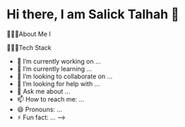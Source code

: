 # Hi there, I am Salick Talhah 👋

🙋🏽‍♂️About Me
I 


👨🏽‍💻Tech Stack

- 🔭 I’m currently working on ...
- 🌱 I’m currently learning ...
- 👯 I’m looking to collaborate on ...
- 🤔 I’m looking for help with ...
- 💬 Ask me about ...
- 📫 How to reach me: ...
- 😄 Pronouns: ...
- ⚡ Fun fact: ...
-->

<!--
**Talha991s/Talha991s** is a ✨ _special_ ✨ repository because its `README.md` (this file) appears on your GitHub profile.

## About me
I am currently a Game programming student.
Here are some ideas to get you started:

- 🔭 I’m currently working on ...
- 🌱 I’m currently learning ...
- 👯 I’m looking to collaborate on ...
- 🤔 I’m looking for help with ...
- 💬 Ask me about ...
- 📫 How to reach me: ...
- 😄 Pronouns: ...
- ⚡ Fun fact: ...
-->
